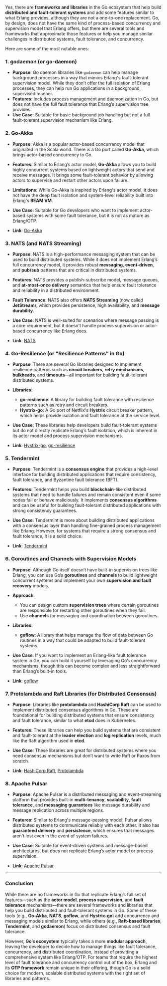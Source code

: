 Yes, there are **frameworks and libraries** in the Go ecosystem that help build **distributed and fault-tolerant systems** and add some features similar to what Erlang provides, although they are not a one-to-one replacement. Go, by design, does not have the same kind of process-based concurrency and supervision model that Erlang offers, but there are several tools and frameworks that approximate those features or help you manage similar challenges in distributed systems, fault tolerance, and concurrency.

Here are some of the most notable ones:

### 1. **godaemon (or go-daemon)**
   - **Purpose**: Go daemon libraries like `godaemon` can help manage background processes in a way that mimics Erlang's fault-tolerant supervision model. While they don’t offer the full isolation of Erlang processes, they can help run Go applications in a background, supervised manner.
   - **Features**: Includes process management and daemonization in Go, but does not have the full fault tolerance that Erlang’s supervision tree provides.
   - **Use Case**: Suitable for basic background job handling but not a full fault-tolerant supervision mechanism like Erlang.

### 2. **Go-Akka**
   - **Purpose**: Akka is a popular actor-based concurrency model that originated in the Scala world. There is a Go port called **Go-Akka**, which brings actor-based concurrency to Go.
   - **Features**: Similar to Erlang’s actor model, **Go-Akka** allows you to build highly concurrent systems based on lightweight actors that send and receive messages. It brings some fault-tolerant behavior by allowing actors to supervise and restart other actors upon failure.
   - **Limitations**: While Go-Akka is inspired by Erlang's actor model, it does not have the deep fault isolation and system-level reliability built into Erlang's **BEAM VM**.
   - **Use Case**: Suitable for Go developers who want to implement actor-based systems with some fault tolerance, but it is not as mature as Erlang/OTP.

   - **Link**: [Go-Akka](https://github.com/akabrick/go-akka)

### 3. **NATS (and NATS Streaming)**
   - **Purpose**: NATS is a high-performance messaging system that can be used to build distributed systems. While it does not implement Erlang’s full concurrency model, it provides robust **messaging**, **event-driven**, and **pub/sub** patterns that are critical in distributed systems.
   - **Features**: NATS provides a publish-subscribe model, message queues, and **at-most-once delivery** semantics that help ensure fault tolerance and reliability in a distributed environment.
   - **Fault Tolerance**: NATS also offers **NATS Streaming** (now called **JetStream**), which provides persistence, high availability, and **message durability**.
   - **Use Case**: NATS is well-suited for scenarios where message passing is a core requirement, but it doesn't handle process supervision or actor-based concurrency like Erlang does.
   
   - **Link**: [NATS](https://nats.io/)

### 4. **Go-Resilience (or "Resilience Patterns" in Go)**
   - **Purpose**: There are several Go libraries designed to implement resilience patterns such as **circuit breakers**, **retry mechanisms**, **bulkheads**, and **timeouts**—all important for building fault-tolerant distributed systems.
   - **Libraries**:
     - **go-resilience**: A library for building fault tolerance with resilience patterns such as retry and circuit breakers.
     - **Hystrix-go**: A Go port of Netflix's **Hystrix** circuit breaker pattern, which helps provide isolation and fault tolerance at the service level.
   - **Use Case**: These libraries help developers build fault-tolerant systems but do not directly replicate Erlang’s fault isolation, which is inherent in its actor model and process supervision mechanisms.

   - **Link**: [Hystrix-go](https://github.com/afex/hystrix-go), [go-resilience](https://github.com/slok/go-resilience)

### 5. **Tendermint**
   - **Purpose**: Tendermint is a **consensus engine** that provides a high-level interface for building distributed applications that require consistency, fault tolerance, and Byzantine fault tolerance (BFT).
   - **Features**: Tendermint helps you build **blockchain**-like distributed systems that need to handle failures and remain consistent even if some nodes fail or behave maliciously. It implements **consensus algorithms** and can be useful for building fault-tolerant distributed applications with strong consistency guarantees.
   - **Use Case**: Tendermint is more about building distributed applications with a consensus layer than handling fine-grained process management like Erlang. However, for systems that require a strong consensus and fault tolerance, it is a solid choice.
   
   - **Link**: [Tendermint](https://github.com/tendermint/tendermint)

### 6. **Goroutines and Channels with Supervision Models**
   - **Purpose**: Although Go itself doesn’t have built-in supervision trees like Erlang, you can use Go’s **goroutines** and **channels** to build lightweight concurrent systems and implement your own **supervision and fault recovery** models.
   - **Approach**:
     - You can design custom **supervision trees** where certain goroutines are responsible for restarting other goroutines when they fail.
     - Use **channels** for messaging and coordination between goroutines.
   - **Libraries**:
     - **goflow**: A library that helps manage the flow of data between Go routines in a way that could be adapted to build fault-tolerant systems.
   - **Use Case**: If you want to implement an Erlang-like fault tolerance system in Go, you can build it yourself by leveraging Go’s concurrency mechanisms, though this can become complex and less straightforward than Erlang’s built-in tools.

   - **Link**: [goflow](https://github.com/trustmaster/goflow)

### 7. **Protolambda and Raft Libraries (for Distributed Consensus)**
   - **Purpose**: Libraries like **protolambda** and **HashiCorp Raft** can be used to implement distributed consensus algorithms in Go. These are foundational for building distributed systems that ensure consistency and fault tolerance, similar to what **etcd** does in Kubernetes.
   - **Features**: These libraries can help you build systems that are consistent and fault-tolerant at the **leader election** and **log replication** levels, much like the Raft algorithm used in **etcd**.
   - **Use Case**: These libraries are great for distributed systems where you need consensus mechanisms but don’t want to write Raft or Paxos from scratch.

   - **Link**: [HashiCorp Raft](https://github.com/hashicorp/raft), [Protolambda](https://github.com/protolambda/raft)

### 8. **Apache Pulsar**
   - **Purpose**: Apache Pulsar is a distributed messaging and event-streaming platform that provides built-in **multi-tenancy**, **scalability**, **fault tolerance**, and **messaging guarantees** like message durability and message replication across multiple regions.
   - **Features**: Similar to Erlang's message-passing model, Pulsar allows distributed systems to communicate reliably with each other. It also has **guaranteed delivery** and **persistence**, which ensures that messages aren't lost even in the event of system failures.
   - **Use Case**: Suitable for event-driven systems and message-based architectures, but does not replicate Erlang’s actor model or process supervision.

   - **Link**: [Apache Pulsar](https://github.com/apache/pulsar)

---

### **Conclusion**
While there are no frameworks in Go that replicate Erlang’s full set of features—such as the **actor model**, **process supervision**, and **fault tolerance** mechanisms—there are several frameworks and libraries that help you build distributed and fault-tolerant systems in Go. Some of these tools (e.g., **Go-Akka**, **NATS**, **goflow**, and **Hystrix-go**) add concurrency and messaging models similar to Erlang, while others (e.g., **Raft-based libraries**, **Tendermint**, and **godaemon**) focus on distributed consensus and fault tolerance.

However, **Go’s ecosystem** typically takes a more **modular approach**, leaving the developer to decide how to manage things like fault tolerance, concurrency, and distributed coordination, instead of providing a comprehensive system like Erlang/OTP. For teams that require the highest level of fault tolerance and concurrency control out of the box, Erlang and its **OTP framework** remain unique in their offering, though Go is a solid choice for modern, scalable distributed systems with the right set of libraries and patterns.

